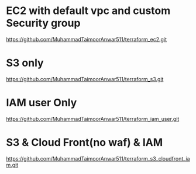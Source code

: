 # EC2 with default vpc and custom Security group
https://github.com/MuhammadTaimoorAnwar511/terraform_ec2.git

# S3 only
https://github.com/MuhammadTaimoorAnwar511/terraform_s3.git

# IAM user Only
https://github.com/MuhammadTaimoorAnwar511/terraform_iam_user.git

# S3 & Cloud Front(no waf) & IAM
https://github.com/MuhammadTaimoorAnwar511/terraform_s3_cloudfront_iam.git
